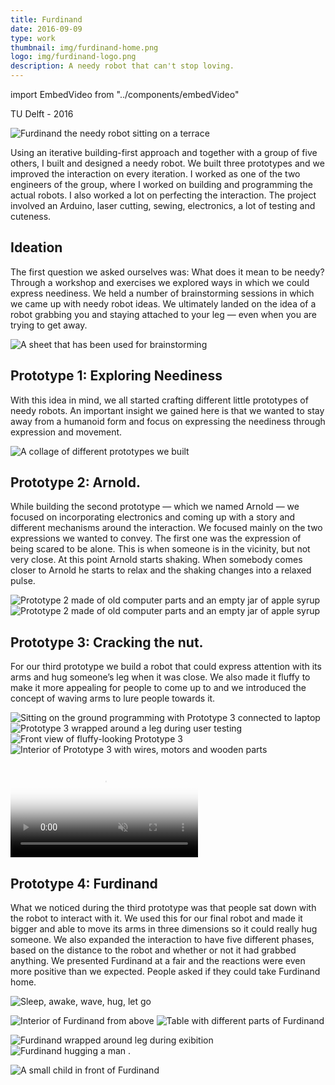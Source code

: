 ```yaml
---
title: Furdinand
date: 2016-09-09
type: work
thumbnail: img/furdinand-home.png
logo: img/furdinand-logo.png
description: A needy robot that can't stop loving.
---
```

import EmbedVideo from "../components/embedVideo"

<Title>Furdinand</Title>
<SubTitle>TU Delft - 2016</SubTitle>

<HeroImage>

![Furdinand the needy robot sitting on a terrace](img/furdinand-home.png)
</HeroImage>

<IntroText>
Using an iterative building-first approach and together with a group of five others, I built and designed a needy robot. We built three prototypes and we improved the interaction on every iteration. I worked as one of the two engineers of the group, where I worked on building and programming the actual robots. I also worked a lot on perfecting the interaction. The project involved an Arduino, laser cutting, sewing, electronics, a lot of testing and cuteness.
</IntroText>

<RegularBlock>

## Ideation
The first question we asked ourselves was: What does it mean to be needy? Through a workshop and exercises we explored ways in which we could express neediness. We held a number of brainstorming sessions in which we came up with needy robot ideas. We ultimately landed on the idea of a robot grabbing you and staying attached to your leg — even when you are trying to get away.


![A sheet that has been used for brainstorming](img/brainstorm.jpg "One of the sheets used during the brainstorm")

## Prototype 1: Exploring Neediness
With this idea in mind, we all started crafting different little prototypes of needy robots. An important insight we gained here is that we wanted to stay away from a humanoid form and focus on expressing the neediness through expression and movement.

![A collage of different prototypes we built](img/collage.jpg)

## Prototype 2: Arnold.
While building the second prototype — which we named Arnold — we focused on incorporating electronics and coming up with a story and different mechanisms around the interaction. We focused mainly on the two expressions we wanted to convey. The first one was the expression of being scared to be alone. This is when someone is in the vicinity, but not very close. At this point Arnold starts shaking. When somebody comes closer to Arnold he starts to relax and the shaking changes into a relaxed pulse.

<Gallery>

![Prototype 2 made of old computer parts and an empty jar of apple syrup](img/arnold1.jpg)
![Prototype 2 made of old computer parts and an empty jar of apple syrup](img/arnold1.jpg)
</Gallery>

## Prototype 3: Cracking the nut.
For our third prototype we build a robot that could express attention with its arms and hug someone’s leg when it was close. We also made it fluffy to make it more appealing for people to come up to and we introduced the concept of waving arms to lure people towards it.

<Gallery>

![Sitting on the ground programming with Prototype 3 connected to laptop](img/nut1.jpg)
![Prototype 3 wrapped around a leg during user testing](img/nut2.jpg)
![Front view of fluffy-looking Prototype 3](img/nut3.jpg)
![Interior of Prototype 3 with wires, motors and wooden parts](img/nut4.jpg)

</Gallery>

<EmbedVideo>
<video loop muted autoplay poster="img/nuts.jpg">
  <source src="img/nuts.mp4" type="video/mp4"></source>
  <source src="img/nuts.webm" type="video/webm"></source>
  <source src="img/nuts.ogg" type="video/ogg"></source>
</video>
</EmbedVideo>

## Prototype 4: Furdinand
What we noticed during the third prototype was that people sat down with the robot to interact with it. We used this for our final robot and made it bigger and able to move its arms in three dimensions so it could really hug someone. We also expanded the interaction to have five different phases, based on the distance to the robot and whether or not it had grabbed anything. We presented Furdinand at a fair and the reactions were even more positive than we expected. People asked if they could take Furdinand home.

![Sleep, awake, wave, hug, let go](img/movements.png "The different phases of the interaction")

![Interior of Furdinand from above](img/final1.jpg)
![Table with different parts of Furdinand](img/final2.jpg)
<Gallery>

![Furdinand wrapped around leg during exibition](img/final3.jpg)
![Furdinand hugging a man](img/final4.jpg)
</Gallery>
.

![A small child in front of Furdinand](img/final5.jpg)


</RegularBlock>